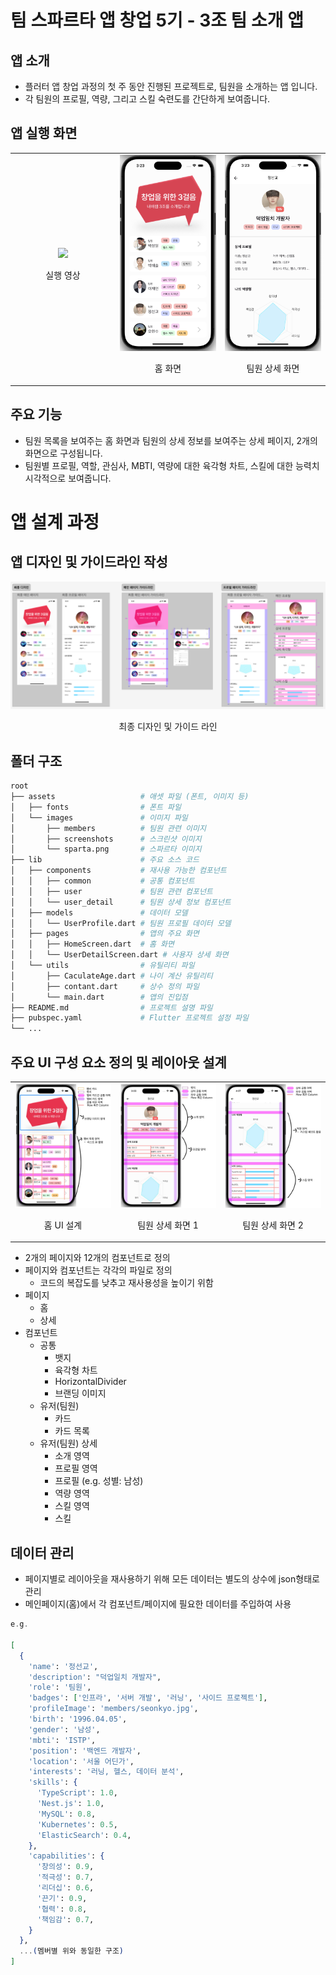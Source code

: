 # 팀 스파르타 앱 창업 5기 - 3조 팀 소개 앱

## 앱 소개

- 플러터 앱 창업 과정의 첫 주 동안 진행된 프로젝트로, 팀원을 소개하는 앱 입니다. 
- 각 팀원의 프로필, 역량, 그리고 스킬 숙련도를 간단하게 보여줍니다.

## 앱 실행 화면

<table>
    <tr>
        <td align="center" width="33%">
            <img src="./assets/images/screenshots/sample.gif" width="200"/>
            <p>실행 영상</p>
        </td>
        <td align="center" width="33%">
            <img src="./assets/images/screenshots/home_screenshot.png" width="200"/>
            <p>홈 화면</p>
        </td>
        <td align="center" width="33%">
            <img src="./assets/images/screenshots/user_detail_screenshot.png" width="200"/>
            <p>팀원 상세 화면</p>
        </td>
    </tr>
</table>


## 주요 기능

- 팀원 목록을 보여주는 홈 화면과 팀원의 상세 정보를 보여주는 상세 페이지, 2개의 화면으로 구성됩니다.
- 팀원별 프로필, 역할, 관심사, MBTI, 역량에 대한 육각형 차트, 스킬에 대한 능력치 시각적으로 보여줍니다.

# 앱 설계 과정

## 앱 디자인 및 가이드라인 작성

<div style="text-align: center;">
    <img src="./assets/images/screenshots/design_guideline.png" alt="디자인 가이드라인" width="1200"/>
    <p>최종 디자인 및 가이드 라인</p>
</div>

## 폴더 구조
```bash
root
├── assets                   # 애셋 파일 (폰트, 이미지 등)
│   ├── fonts                # 폰트 파일
│   └── images               # 이미지 파일
│       ├── members          # 팀원 관련 이미지
│       ├── screenshots      # 스크린샷 이미지
│       └── sparta.png       # 스파르타 이미지
├── lib                      # 주요 소스 코드
│   ├── components           # 재사용 가능한 컴포넌트
│   │   ├── common           # 공통 컴포넌트
│   │   ├── user             # 팀원 관련 컴포넌트
│   │   └── user_detail      # 팀원 상세 정보 컴포넌트
│   ├── models               # 데이터 모델
│   │   └── UserProfile.dart # 팀원 프로필 데이터 모델
│   ├── pages                # 앱의 주요 화면
│   │   ├── HomeScreen.dart  # 홈 화면
│   │   └── UserDetailScreen.dart # 사용자 상세 화면
│   └── utils                # 유틸리티 파일
│       ├── CaculateAge.dart # 나이 계산 유틸리티
│       ├── contant.dart     # 상수 정의 파일
│       └── main.dart        # 앱의 진입점
├── README.md                # 프로젝트 설명 파일
├── pubspec.yaml             # Flutter 프로젝트 설정 파일
└── ...
```

## 주요 UI 구성 요소 정의 및 레이아웃 설계

<table width="100%">
    <tr>
        <td align="center" width="33%">
            <img src="./assets/images/screenshots/home_introduction.jpeg" width="100%"/>
            <p>홈 UI 설계</p>
        </td>
        <td align="center" width="33%">
            <img src="./assets/images/screenshots/user_detail_1_introduction.jpeg" width="100%"/>
            <p>팀원 상세 화면 1</p>
        </td>
        <td align="center" width="33%">
            <img src="./assets/images/screenshots/user_detail_2_introduction.jpeg" width="100%"/>
            <p>팀원 상세 화면 2</p>
        </td>
    </tr>
</table>


- 2개의 페이지와 12개의 컴포넌트로 정의
- 페이지와 컴포넌트는 각각의 파일로 정의
    - 코드의 복잡도를 낮추고 재사용성을 높이기 위함
- 페이지
    - 홈
    - 상세
- 컴포넌트
  - 공통
    - 뱃지
    - 육각형 차트
    - HorizontalDivider
    - 브랜딩 이미지
  - 유저(팀원)
    - 카드
    - 카드 목록
  - 유저(팀원) 상세
    - 소개 영역
    - 프로필 영역
    - 프로필 (e.g. 성별: 남성)
    - 역량 영역
    - 스킬 영역
    - 스킬

## 데이터 관리

- 페이지별로 레이아웃을 재사용하기 위해 모든 데이터는 별도의 상수에 json형태로 관리
- 메인페이지(홈)에서 각 컴포넌트/페이지에 필요한 데이터를 주입하여 사용

```elixir
e.g.

[
  {
    'name': '정선교',
    'description': "덕업일치 개발자",
    'role': '팀원',
    'badges': ['인프라', '서버 개발', '러닝', '사이드 프로젝트'],
    'profileImage': 'members/seonkyo.jpg',
    'birth': '1996.04.05',
    'gender': '남성',
    'mbti': 'ISTP',
    'position': '백엔드 개발자',
    'location': '서울 어딘가',
    'interests': '러닝, 헬스, 데이터 분석',
    'skills': {
      'TypeScript': 1.0,
      'Nest.js': 1.0,
      'MySQL': 0.8,
      'Kubernetes': 0.5,
      'ElasticSearch': 0.4,
    },
    'capabilities': {
      '창의성': 0.9,
      '적극성': 0.7,
      '리더십': 0.6,
      '끈기': 0.9,
      '협력': 0.8,
      '책임감': 0.7,
    }
  },
  ...(멤버별 위와 동일한 구조)
]
